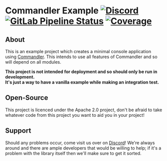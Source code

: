 # Commandler Example [![Discord][discord-members]][discord] [![GitLab Pipeline Status][gitlab-build]][gitlab] [![Coverage][gitlab-coverage]][gitlab] 

## About
This is an example project which creates a minimal console application
using [Commandler][commandler]. This intends to use all features of Commandler and so will depend
on all modules.

**This project is not intended for deployment and so should only be run in development.  
It's just a way to have a vanilla example while making an integration test.**

## Open-Source
This project is licenced under the Apache 2.0 project, don't be afraid to take whatever code
from this project you want to aid you in your project!

## Support
Should any problems occur, come visit us over on [Discord][discord]! We're always around and
there are ample developers that would be willing to help; if it's a problem with the library
itself then we'll make sure to get it sorted.

[discord]: https://discord.gg/hprGMaM "Discord Invite"
[discord-members]: https://discordapp.com/api/guilds/184657525990359041/widget.png "Discord Shield"
[gitlab]: https://gitlab.com/Elypia/commandler-example/commits/master "Repository on GitLab"
[gitlab-build]: https://gitlab.com/Elypia/commandler-example/badges/master/pipeline.svg "GitLab Build Shield"
[gitlab-coverage]: https://gitlab.com/Elypia/commandler-example/badges/master/coverage.svg "GitLab Coverage Shield"
[commandler]: https://gitlab.com/Elypia/commandler "Commandler on GitLab"
